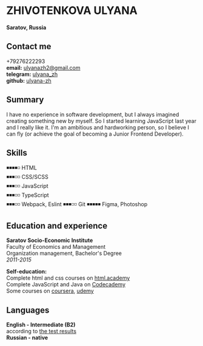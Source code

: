 # ZHIVOTENKOVA ULYANA #  
**Saratov, Russia**  

## Contact me ##  
+79276222293  
**email:** ulyanazh2@gmail.com  
**telegram:** [ulyana_zh](http://t.me/ulyana_zh "write me")  
**github:** [ulyana-zh](https://github.com/ulyana-zh "new on github")  

## Summary ##  
I have no experience in software development, but I always imagined creating something new by myself. So I started learning JavaScript last year and I really like it. I'm an ambitious and hardworking person, so I believe I can fly (or achieve the goal of becoming a Junior Frontend Developer). 

## Skills ##  
◾◾◾◾◽ HTML  
◾◾◾◽◽ CSS/SCSS  
◾◾◾◽◽ JavaScript  
◾◾◾◽◽ TypeScript  
◾◾◾◽◽ Webpack, Eslint
◾◾◾◽◽ Git
◾◾◾◾◾ Figma, Photoshop  

## Education and experience ##  

**Saratov Socio-Economic Institute**  
Faculty of Economics and Management  
Organization management, Bachelor's Degree  
*2011-2015*  

**Self-education:**  
Complete html and css courses on [html.academy](https://htmlacademy.ru/study)  
Complete JavaScript and Java on [Codecademy](https://www.codecademy.com/)  
Some courses on [coursera](https://www.coursera.org/), [udemy](https://www.udemy.com/course/javascript_full)  

## Languages ##  
**English - Intermediate (B2)**  
according to [the test results](https://drive.google.com/file/d/19jEAjWhgQr_ow68uP_IenIXKt14mDuda/view?usp=sharing "Streamline language school")    
**Russian - native**  
